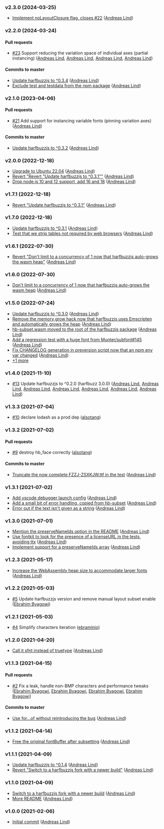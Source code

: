 ### v2.3.0 (2024-03-25)

- [Implement noLayoutClosure flag, closes \#22](https://github.com/papandreou/subset-font/commit/154077d5208029ceec9ee2258ab7f4ea40d0c0d9) ([Andreas Lind](mailto:andreaslindpetersen@gmail.com))

### v2.2.0 (2024-03-24)

#### Pull requests

- [#23](https://github.com/papandreou/subset-font/pull/23) Support reducing the variation space of individual axes \(partial instancing\) ([Andreas Lind](mailto:andreaslindpetersen@gmail.com), [Andreas Lind](mailto:andreaslindpetersen@gmail.com), [Andreas Lind](mailto:andreaslindpetersen@gmail.com), [Andreas Lind](mailto:andreaslindpetersen@gmail.com))

#### Commits to master

- [Update harfbuzzjs to ^0.3.4](https://github.com/papandreou/subset-font/commit/8118084717dea57bd2f01b99a49ed5554ac52bad) ([Andreas Lind](mailto:andreaslindpetersen@gmail.com))
- [Exclude test and testdata from the npm package](https://github.com/papandreou/subset-font/commit/6fde19fb442a62081054a99e68452721f1678f4b) ([Andreas Lind](mailto:andreaslindpetersen@gmail.com))

### v2.1.0 (2023-04-06)

#### Pull requests

- [#21](https://github.com/papandreou/subset-font/pull/21) Add support for instancing variable fonts \(pinning variation axes\) ([Andreas Lind](mailto:andreaslindpetersen@gmail.com))

#### Commits to master

- [Update harfbuzzjs to ^0.3.2](https://github.com/papandreou/subset-font/commit/9fb043c2bba16ba26978c4c42a980c26a2f3f428) ([Andreas Lind](mailto:andreaslindpetersen@gmail.com))

### v2.0.0 (2022-12-18)

- [Upgrade to Ubuntu 22.04](https://github.com/papandreou/subset-font/commit/0714132362ad499979dae4571aa03884d513cec1) ([Andreas Lind](mailto:andreaslindpetersen@gmail.com))
- [Revert "Revert "Update harfbuzzjs to ^0.3.1""](https://github.com/papandreou/subset-font/commit/b526500cdbfbbfaab6bb68092b3db0fdd6f00d97) ([Andreas Lind](mailto:andreaslindpetersen@gmail.com))
- [Drop node.js 10 and 12 support, add 16 and 18](https://github.com/papandreou/subset-font/commit/b276f036429681193b6b2b8f79478a9b7fab40ff) ([Andreas Lind](mailto:andreaslindpetersen@gmail.com))

### v1.7.1 (2022-12-18)

- [Revert "Update harfbuzzjs to ^0.3.1"](https://github.com/papandreou/subset-font/commit/c3c5cb98fb11b137d3d8162128dd3a1789ecfca4) ([Andreas Lind](mailto:andreaslindpetersen@gmail.com))

### v1.7.0 (2022-12-18)

- [Update harfbuzzjs to ^0.3.1](https://github.com/papandreou/subset-font/commit/27a4863063e633d4bbc3d3339b5fc0cfcb61927b) ([Andreas Lind](mailto:andreaslindpetersen@gmail.com))
- [Test that we strip tables not required by web browsers](https://github.com/papandreou/subset-font/commit/e90889e7e5d3f3373c076399a523e87fd4c2e8c2) ([Andreas Lind](mailto:andreaslindpetersen@gmail.com))

### v1.6.1 (2022-07-30)

- [Revert "Don't limit to a concurrency of 1 now that harfbuzzjs auto-grows the wasm heap"](https://github.com/papandreou/subset-font/commit/b5461276536239cf865122dae67b1fbdf067e1ae) ([Andreas Lind](mailto:andreaslindpetersen@gmail.com))

### v1.6.0 (2022-07-30)

- [Don't limit to a concurrency of 1 now that harfbuzzjs auto-grows the wasm heap](https://github.com/papandreou/subset-font/commit/e09399546948a49cba9702fb29108b607b74bd7b) ([Andreas Lind](mailto:andreaslindpetersen@gmail.com))

### v1.5.0 (2022-07-24)

- [Update harfbuzzjs to ^0.3.0](https://github.com/papandreou/subset-font/commit/d38cb12bc204f63213c63a8e9217c64429379419) ([Andreas Lind](mailto:andreaslindpetersen@gmail.com))
- [Remove the memory.grow hack now that harfbuzzjs uses Emscripten and automatically grows the heap](https://github.com/papandreou/subset-font/commit/0bf5d7ab7ab2df35e863a944ebf1d87f91f777b3) ([Andreas Lind](mailto:andreas.lind@workday.com))
- [hb-subset.wasm moved to the root of the harfbuzzjs package](https://github.com/papandreou/subset-font/commit/72ff88a4479a3a23d0d0a29d3102c2fbb2aa0b7f) ([Andreas Lind](mailto:andreas.lind@workday.com))
- [Add a regression test with a huge font from Munter\/subfont\#145](https://github.com/papandreou/subset-font/commit/8a4667271239f415f84ef48633e6ca13d3456eb2) ([Andreas Lind](mailto:andreas.lind@workday.com))
- [Fix CHANGELOG generation in preversion script now that an npm env var changed](https://github.com/papandreou/subset-font/commit/66a7ae5586a3a26380805297abc31b1176a9bb9c) ([Andreas Lind](mailto:andreaslindpetersen@gmail.com))
- [+1 more](https://github.com/papandreou/subset-font/compare/v1.4.0...v1.5.0)

### v1.4.0 (2021-11-10)

- [#13](https://github.com/papandreou/subset-font/pull/13) Update harfbuzzjs to ^0.2.0 \(harfbuzz 3.0.0\) ([Andreas Lind](mailto:andreas.lind@workday.com), [Andreas Lind](mailto:andreas.lind@workday.com), [Andreas Lind](mailto:andreas.lind@workday.com), [Andreas Lind](mailto:andreas.lind@workday.com), [Andreas Lind](mailto:andreaslindpetersen@gmail.com), [Andreas Lind](mailto:andreaslindpetersen@gmail.com), [Andreas Lind](mailto:andreaslindpetersen@gmail.com))

### v1.3.3 (2021-07-04)

- [#10](https://github.com/papandreou/subset-font/pull/10) declare lodash as a prod dep ([alsotang](mailto:alsotang@gmail.com))

### v1.3.2 (2021-07-02)

#### Pull requests

- [#9](https://github.com/papandreou/subset-font/pull/9) destroy hb\_face correctly ([alsotang](mailto:alsotang@gmail.com))

#### Commits to master

- [Truncate the now complete FZZJ-ZSXKJW.ttf in the test](https://github.com/papandreou/subset-font/commit/1b9d00675ad2d3001b99512e7193fd012284363e) ([Andreas Lind](mailto:andreaslindpetersen@gmail.com))

### v1.3.1 (2021-07-02)

- [Add vscode debugger launch config](https://github.com/papandreou/subset-font/commit/12b89ce1226a8622adca1acd4c29d8260f0ab8e2) ([Andreas Lind](mailto:andreaslindpetersen@gmail.com))
- [Add a small bit of error handling, copied from hb-subset](https://github.com/papandreou/subset-font/commit/72b5b99c2190d9b81d5eb99a69f086e3a436d9b0) ([Andreas Lind](mailto:andreaslindpetersen@gmail.com))
- [Error out if the text isn't given as a string](https://github.com/papandreou/subset-font/commit/f4a5297780289e69a695cbd3158eff667ec7b971) ([Andreas Lind](mailto:andreaslindpetersen@gmail.com))

### v1.3.0 (2021-07-01)

- [Mention the preserveNameIds option in the README](https://github.com/papandreou/subset-font/commit/ef2a8b2fddcc4f1245119a6eca010d3436375e4f) ([Andreas Lind](mailto:andreas.lind@workday.com))
- [Use fontkit to look for the presence of a licenseURL in the tests, avoiding ttx](https://github.com/papandreou/subset-font/commit/4e97447a86d6b0f52cd510e7fa4c34e5fea856ef) ([Andreas Lind](mailto:andreas.lind@workday.com))
- [Implement support for a preserveNameIds array](https://github.com/papandreou/subset-font/commit/00816d7821cd6bdaa01be909d93ec93c3f81fa36) ([Andreas Lind](mailto:andreas.lind@workday.com))

### v1.2.3 (2021-05-17)

- [Increase the WebAssembly heap size to accommodate larger fonts](https://github.com/papandreou/subset-font/commit/3dfc48a77264673668e34000877082819c37ce75) ([Andreas Lind](mailto:andreas.lind@workday.com))

### v1.2.2 (2021-05-03)

- [#5](https://github.com/papandreou/subset-font/pull/5) Update harfbuzzjs version and remove manual layout subset enable ([Ebrahim Byagowi](mailto:ebrahim@gnu.org))

### v1.2.1 (2021-05-03)

- [#4](https://github.com/papandreou/subset-font/pull/4) Simplify characters iteration ([ebraminio](mailto:ebrahim@gnu.org))

### v1.2.0 (2021-04-20)

- [Call it sfnt instead of truetype](https://github.com/papandreou/subset-font/commit/bb581a20f44617f2fa32a73c92a6f3aba438b4e4) ([Andreas Lind](mailto:andreas.lind@workday.com))

### v1.1.3 (2021-04-15)

#### Pull requests

- [#2](https://github.com/papandreou/subset-font/pull/2) Fix a leak, handle non-BMP characters and performance tweaks ([Ebrahim Byagowi](mailto:ebrahim@gnu.org), [Ebrahim Byagowi](mailto:ebrahim@gnu.org), [Ebrahim Byagowi](mailto:ebrahim@gnu.org), [Ebrahim Byagowi](mailto:ebrahim@gnu.org))

#### Commits to master

- [Use for...of without reintroducing the bug](https://github.com/papandreou/subset-font/commit/84ac1955987f5197b0f037d6cf0dde1622d73397) ([Andreas Lind](mailto:andreas.lind@workday.com))

### v1.1.2 (2021-04-14)

- [Free the original fontBuffer after subsetting](https://github.com/papandreou/subset-font/commit/1170630a1cb3be4a5279facc75cecfd5220ede1f) ([Andreas Lind](mailto:andreas.lind@workday.com))

### v1.1.1 (2021-04-09)

- [Update harfbuzzjs to ^0.1.4](https://github.com/papandreou/subset-font/commit/cafa582138a368129d674113b2be18000f9274e3) ([Andreas Lind](mailto:andreas.lind@workday.com))
- [Revert "Switch to a harfbuzzjs fork with a newer build"](https://github.com/papandreou/subset-font/commit/0f2509c908c7aa1e7d4b069bda336e5c08f13de6) ([Andreas Lind](mailto:andreas.lind@workday.com))

### v1.1.0 (2021-04-09)

- [Switch to a harfbuzzjs fork with a newer build](https://github.com/papandreou/subset-font/commit/78995cf5daf9c2dfdc5d14b3e919e1bd17b5d0e0) ([Andreas Lind](mailto:andreas.lind@workday.com))
- [More README](https://github.com/papandreou/subset-font/commit/32e03b8862452717b00487b899d0faf9b73e3138) ([Andreas Lind](mailto:andreas.lind@peakon.com))

### v1.0.0 (2021-02-06)

- [Initial commit](https://github.com/papandreou/subset-font/commit/4b4d722bf9ac9604fd4a9002b7c7c2a0ff025d82) ([Andreas Lind](mailto:andreas.lind@peakon.com))
